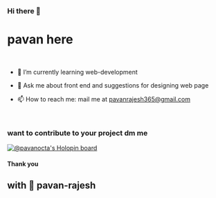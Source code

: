 ### Hi there 👋

# pavan here

  <br>
  
- 🌱 I’m currently learning web-development

- 💬 Ask me about front end and suggestions for designing web page

- 📫 How to reach me: mail me at pavanrajesh365@gmail.com

<br>

### want to contribute to your project dm me 

[![@pavanocta's Holopin board](https://holopin.me/pavanocta)](https://holopin.io/@pavanocta)



#### Thank you 



##  with 💖 pavan-rajesh


